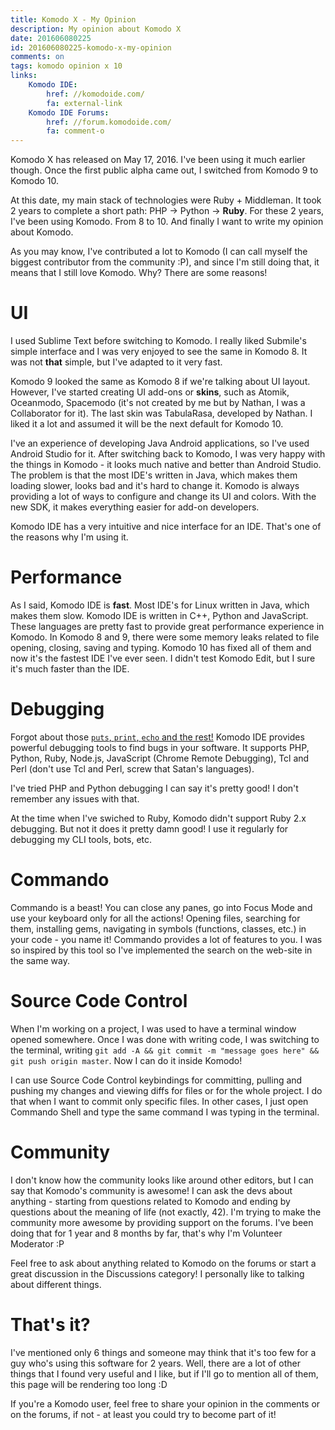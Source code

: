 ```yaml
---
title: Komodo X - My Opinion
description: My opinion about Komodo X
date: 201606080225
id: 201606080225-komodo-x-my-opinion
comments: on
tags: komodo opinion x 10
links:
    Komodo IDE:
        href: //komodoide.com/
        fa: external-link
    Komodo IDE Forums:
        href: //forum.komodoide.com/
        fa: comment-o
---
```


Komodo X has released on May 17, 2016. I've been using it much earlier though.
Once the first public alpha came out, I switched from Komodo 9 to Komodo 10.

At this date, my main stack of technologies were Ruby + Middleman.
It took 2 years to complete a short path: PHP → Python → **Ruby**.
For these 2 years, I've been using Komodo. From 8 to 10. And finally I want
to write my opinion about Komodo.

As you may know, I've contributed a lot to Komodo (I can call myself the
biggest contributor from the community :P), and since I'm still doing that,
it means that I still love Komodo. Why? There are some reasons!

# UI

I used Sublime Text before switching to Komodo. I really liked Submile's
simple interface and I was very enjoyed to see the same in Komodo 8. It was
not **that** simple, but I've adapted to it very fast.

Komodo 9 looked the same as Komodo 8 if we're talking about UI layout.
However, I've started creating UI add-ons or **skins**, such as Atomik,
Oceanmodo, Spacemodo (it's not created by me but by Nathan, I was a
Collaborator for it). The last skin was TabulaRasa, developed by Nathan.
I liked it a lot and assumed it will be the next default for Komodo 10.

I've an experience of developing Java Android applications, so I've used Android
Studio for it. After switching back to Komodo, I was very happy with the things
in Komodo - it looks much native and better than Android Studio. The problem is
that the most IDE's written in Java, which makes them loading slower, looks
bad and it's hard to change it. Komodo is always providing a lot of ways
to configure and change its UI and colors. With the new SDK, it makes everything
easier for add-on developers.

Komodo IDE has a very intuitive and nice interface for an IDE.
That's one of the reasons why I'm using it.

# Performance

As I said, Komodo IDE is **fast**. Most IDE's for Linux written in Java,
which makes them slow. Komodo IDE is written in C++, Python and JavaScript.
These languages are pretty fast to provide great performance experience in
Komodo. In Komodo 8 and 9, there were some memory leaks related to file opening,
closing, saving and typing. Komodo 10 has fixed all of them and now it's
the fastest IDE I've ever seen. I didn't test Komodo Edit, but I sure it's
much faster than the IDE.

# Debugging

Forgot about those [`puts`, `print`, `echo` and the rest!][1] Komodo IDE
provides powerful debugging tools to find bugs in your software. It supports
PHP, Python, Ruby, Node.js, JavaScript (Chrome Remote Debugging), Tcl and Perl
(don't use Tcl and Perl, screw that Satan's languages).

I've tried PHP and Python debugging I can say it's pretty good! I don't
remember any issues with that.

At the time when I've swiched to Ruby, Komodo didn't support Ruby 2.x
debugging. But not it does it pretty damn good! I use it regularly for
debugging my CLI tools, bots, etc.

# Commando

Commando is a beast! You can close any panes, go into Focus Mode and use your
keyboard only for all the actions! Opening files, searching for them,
installing gems, navigating in symbols (functions, classes, etc.) in your
code - you name it! Commando provides a lot of features to you. I was so
inspired by this tool so I've implemented the search on the web-site in the
same way.

# Source Code Control

When I'm working on a project, I was used to have a terminal window opened
somewhere. Once I was done with writing code, I was switching to the terminal,
writing `git add -A && git commit -m "message goes here" && git push origin
master`. Now I can do it inside Komodo!

I can use Source Code Control keybindings for committing, pulling and pushing
my changes and viewing diffs for files or for the whole project. I do that
when I want to commit only specific files. In other cases, I just open
Commando Shell and type the same command I was typing in the terminal.

# Community

I don't know how the community looks like around other editors, but I can say
that Komodo's community is awesome! I can ask the devs about anything - starting
from questions related to Komodo and ending by questions about the meaning of
life (not exactly, 42). I'm trying to make the community more awesome by
providing support on the forums. I've been doing that for 1 year and 8 months
by far, that's why I'm Volunteer Moderator :P

Feel free to ask about anything related to Komodo on the forums or start a
great discussion in the Discussions category! I personally like to talking
about different things.

# That's it?

I've mentioned only 6 things and someone may think that it's too few for a guy
who's using this software for 2 years. Well, there are a lot of other things
that I found very useful and I like, but if I'll go to mention all of them,
this page will be rendering too long :D

If you're a Komodo user, feel free to share your opinion in the comments
or on the forums, if not - at least you could try to become part of it!

[1]: http://komodoide.com/blog/5-reasons-to-use-an-ide-instead-of-an-editor/